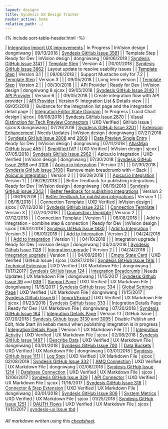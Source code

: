 ```yaml
---
layout: designs
title: Syndesis UX Design Tracker
navbar_active: home
relative_path: ./
---
```


{% include sort-table-header.html -%}

| [Integration Import UX improvements](https://redhat.invisionapp.com/share/5DO1KTZVG4J#/screens) | In Progress | InVision design | dongniwang | 09/13/2018 | [Syndesis GitHub Issue 3581](https://github.com/syndesisio/syndesis/issues/3581) |
| Template Step | Ready for Dev | InVision design | dongniwang | 09/06/2018 | [Syndesis GitHub Issue 3141](https://github.com/syndesisio/syndesis/issues/3141) |
| [Template Step](https://redhat.invisionapp.com/share/H5OCD55VUJQ) | Version 4 | | |10/01/2018 | [Syndesis GitHub Issue 3662](https://github.com/syndesisio/syndesis/issues/3662) | Layout update to resolve usability issues | 
| [Template Step](https://redhat.invisionapp.com/share/UYNXZ30MQ34) | Version 3.1 | | | 09/06/2018 |  | Support Mustache only for 7.2  |
| [Template Step](https://redhat.invisionapp.com/share/MKNX2N6SVE6) | Version 3 | | | 09/05/2018 |  | Long term version |
| [Template Step](https://redhat.invisionapp.com/share/GHNTV6PJK32) | Version 2 | | | 08/30/2018 |  |
| API Provider | Ready for Dev | InVision design | dongniwang & sjcox | 09/05/2018 | [Syndesis GitHub Issue 3140](https://github.com/syndesisio/syndesis/issues/3140) |
| [API Provider](https://redhat.invisionapp.com/share/CBNWDY58AHG) | Version 6 | | | 09/05/2018 |  | Create integration flow with API provider  |
| [API Provider](https://redhat.invisionapp.com/share/4JNR7J5DMNY) | Version 6: Integration List & Details view | | | 09/05/2018 |  | Guidance for the integration list page and the integration detail page |
| [Integration Editor State Diagram](https://www.lucidchart.com/invitations/accept/d9d991da-1b97-4320-86ca-0bc00e171344) | In Progress | Lucid Chart design | sjcox | 08/08/2018 | [Syndesis GitHub Issue 2870](https://github.com/syndesisio/syndesis/issues/2870) |
| [Visual Distinction for Tech Preview Connectors](https://github.com/syndesisio/syndesis/issues/3201) | UXD Verified | GitHub Issue | sjcox & dongniwang | 07/26/2018 | [Syndesis GitHub Issue 3201](https://github.com/syndesisio/syndesis/issues/3201) |
| [Extension Enhancement](https://redhat.invisionapp.com/share/WDN80PACBJU) | Needs Updates | InVision design | dongniwang | 07/27/2018 | [Syndesis GitHub Issue 2808](https://github.com/syndesisio/syndesis/issues/2808) and [2809](https://github.com/syndesisio/syndesis/issues/2809) |
| [Data Preview Single Entry](https://redhat.invisionapp.com/share/MAMPCU2CNFR) | Ready for Dev | InVision design | dongniwang | 07/11/2018 | [AtlasMap GitHub Issue 455](https://github.com/atlasmap/atlasmap/issues/455) |
| [Simplified IVP](https://redhat.invisionapp.com/share/Z7MM774PR8D) | UXD Verified | InVision design | sjcox | 07/05/2018 | [Syndesis GitHub Issue 2962](https://github.com/syndesisio/syndesis/issues/2962) |
| Apicur.io Integration | UXD Verified | InVision design | dongniwang | 07/30/2018 | [Syndesis GitHub Issue 2698](https://github.com/syndesisio/syndesis/issues/2698) and [3108](https://github.com/syndesisio/syndesis/issues/3108) |
| [Apicur.io Integration](https://redhat.invisionapp.com/share/V7N923M4N2E) | Version 2.1 | | | 07/30/2018 | [Syndesis GitHub Issue 3108](https://github.com/syndesisio/syndesis/issues/3108) | Remove main breadcrumb with < Back |
| [Apicur.io Integration](https://redhat.invisionapp.com/share/2EM4HUZD4MA) | Version 2 | | | 06/28/2018 |  |
| [Apicur.io Integration](https://redhat.invisionapp.com/share/UJLWDYZZGCE) | Version 1 | | | 06/26/2018 |  |
| Better feedback for publishing integrations | Ready for Dev | InVision design | dongniwang | 06/19/2018 | [Syndesis GitHub issue 2343](https://github.com/syndesisio/syndesis/issues/2343) |
| [Better feedback for publishing integrations](https://redhat.invisionapp.com/share/7ZLWFLLTRQC) | Version 2 | | | 06/19/2018 | |
| [Better feedback for publishing integrations](https://redhat.invisionapp.com/share/BUL3FETVXDN) | Version 1 | | | 06/15/2018 | |
| Connection Template | UXD Verified | InVision design | sjcox | 07/12/2018 | [Syndesis GitHub issue 2212](https://github.com/syndesisio/syndesis/issues/2212) |
| [Connection Template](https://redhat.invisionapp.com/share/VZN4L63RS5D#/screens) | Version 3 | | | 07/20/2018 |  |
| [Connection Template](https://redhat.invisionapp.com/share/NKMXKRVJG93) | Version 2 | | | 07/12/2018 |  |
| [Connection Template](https://redhat.invisionapp.com/share/BGKJY9XCA6H) | Version 1 | | | 06/08/2018 |  |
| Add to Integration - combine step & connection | Ready for Dev | InVision design | sjcox | 06/01/2018 | [Syndesis GitHub Issue 1830](https://github.com/syndesisio/syndesis/issues/1830) |
| [Add to Integration](https://redhat.invisionapp.com/share/X6K0SKUWZFG) | Version 3 | | | 06/01/2018 | |
| [Add to Integration](https://redhat.invisionapp.com/share/PWH14PWMCXE) | Version 2 | | | 04/24/2018 | |
| [Add to Integration](https://redhat.invisionapp.com/share/EWGS7DL3D68) | Version 1 | | | 04/10/2018 | |
| Integration upgrade | Ready for Dev | invision design | dongniwang | 04/24/2018 | [Syndesis Github Issue 1128](https://github.com/syndesisio/syndesis/issues/1128) |
| [Integration upgrade](https://redhat.invisionapp.com/share/TMHF3EF9P3H) | Version 2 | | | 04/24/2018 | |
| [Integration upgrade](https://redhat.invisionapp.com/share/cqgr6xbvf2b#/screens) | Version 1 | | | 04/09/2018 | |
| [Empty State Card](https://github.com/syndesisio/syndesis/issues/1916) | UXD Verified | GitHub Issue | sjcox | 03/87/2018 | [Syndesis GitHub Issue 1916](https://github.com/syndesisio/syndesis/issues/1916) |
| [Technical Extension](https://github.com/syndesisio/syndesis/blob/master/ux/designs/technical_extensions/tech_ext.md) | UXD Verified | UX Markdown File | dongniwang | 11/17/2017 | [Syndesis GitHub Issue 124](https://github.com/syndesisio/syndesis-project/issues/124) |
| [Integration Breadcrumb](https://github.com/syndesisio/syndesis/blob/master/ux/designs/navigation/navigation_breadcrumb_integration.md) | Needs Updates | UX Markdown File | dongniwang | 11/15/2017 | [Syndesis Github Issue 39](https://github.com/syndesisio/syndesis-ux/issues/39) and [939](https://github.com/syndesisio/syndesis-ui/issues/939) |
| [Support Page](https://github.com/syndesisio/syndesis/blob/master/ux/designs/support-page/support-page.md) | UXD Verified | UX Markdown File | dongniwang | 11/15/2017 | [Syndesis GitHub Issue 334](https://github.com/syndesisio/syndesis/issues/334) |
| [Global Settings Page](https://github.com/syndesisio/syndesis/blob/master/ux/designs/global-settings-page/global_settings_page_overview.md) | UXD Verified | UX Markdown File | dongniwang | 11/15/2017 | [Syndesis Github Issue 6](https://github.com/syndesisio/syndesis-ux/issues/6) |
| [Import/Export](https://github.com/syndesisio/syndesis/blob/master/ux/designs/importexport/importexport.md) | UXD Verified | UX Markdown File | sjcox | 01/23/2018 | [Syndesis GitHub Issue 333](https://github.com/syndesisio/syndesis/issues/333) |
| Integration Details Page | Ready for Dev | UX Markdown File | dongniwang | 07/20/2018 | [Syndesis GitHub Issue 184](https://github.com/syndesisio/syndesis/issues/184) |
| [Integration Details Page](https://github.com/syndesisio/syndesis/issues/3130) | Version 1.1 | GitHub Issue | | 07/20/2018 | [Syndesis Github Issue 3130](https://github.com/syndesisio/syndesis/issues/3130) and [3095](https://github.com/syndesisio/syndesis/issues/3095) | Disable Publish and Edit, hide Start (in kebab menu) when publishing integration is in progress |
| [Integration Details Page](https://github.com/syndesisio/syndesis/blob/master/ux/designs/integration_details/integration_details_page.md) | Version 1 | UX Markdown File |  |  | |
| [Integration Activity](https://github.com/syndesisio/syndesis/blob/master/ux/designs/integrationactivity/integrationactivity.md) | UXD Verified | UX Markdown File | sjcox | 02/08/2018 | [Syndesis GitHub Issue 1487](https://github.com/syndesisio/syndesis/issues/1487) |
| [Describe Data](https://github.com/syndesisio/syndesis/blob/master/ux/designs/describe-data/describe-data.md) | UXD Verified | UX Markdown File | dongniwang | 03/01/2018 | [Syndesis GitHub Issue 700](https://github.com/syndesisio/syndesis/issues/700) |
| [Data Buckets](https://github.com/syndesisio/syndesis/blob/master/ux/designs/data-buckets/data-buckets.md) | UXD Verified | UX Markdown File | dongniwang | 03/01/2018 | [Syndesis GitHub Issue 1111](https://github.com/syndesisio/syndesis/issues/1111) |
| [Log Step](https://github.com/syndesisio/syndesis/blob/master/ux/designs/logstep/logstep.md) | UXD Verified | UX Markdown File | sjcox | 02/08/2018 | [Syndesis GitHub Issue 332](https://github.com/syndesisio/syndesis/issues/332) |
| [AMQ Connection](https://github.com/syndesisio/syndesis/blob/master/ux/designs/amq/amq.md) | UXD Verified | UX Markdown File | dongniwang | 02/08/2018 | [Syndesis GitHub Issue 1214](https://github.com/syndesisio/syndesis/issues/1214) |
| [Database Connection](https://github.com/syndesisio/syndesis/blob/master/ux/designs/databaseconnection/databaseconnection.md) | UXD Verified | UX Markdown File | sjcox | 12/06/2017 | [Syndesis GitHub Issue 329](https://github.com/syndesisio/syndesis/issues/329) |
| [API Connector](https://github.com/syndesisio/syndesis/blob/master/ux/designs/apiconnector/apiconnector.md) | UXD Verified | UX Markdown File | sjcox | 11/16/2017 | [Syndesis GitHub Issue 318](https://github.com/syndesisio/syndesis/issues/318) |
| [Connector & Step Extension](https://github.com/syndesisio/syndesis/blob/master/ux/designs/connector-step-extensions/connector-step-ext.md) | UXD Verified | UX Markdown File | dongniwang | 03/01/2018 | [Syndesis GitHub Issue 806](https://github.com/syndesisio/syndesis/issues/806) |
| [System Metrics](https://github.com/syndesisio/syndesis/blob/master/ux/designs/monitormetrics/monitormetrics.md) | UXD Verified | UX Markdown File | sjcox | 01/25/2018 | [Syndesis GitHub Issue 1251](https://github.com/syndesisio/syndesis/issues/1251) |
| [OAUTH Flows](https://github.com/syndesisio/syndesis/blob/master/ux/designs/oauth/oauth.md) | UXD Verified | UX Markdown File | sjcox | 11/15/2017 | [syndesis-ux Issue tbd](#) |

###### All markdown written using this [cheatsheet](https://github.com/adam-p/markdown-here/wiki/Markdown-Cheatsheet).
